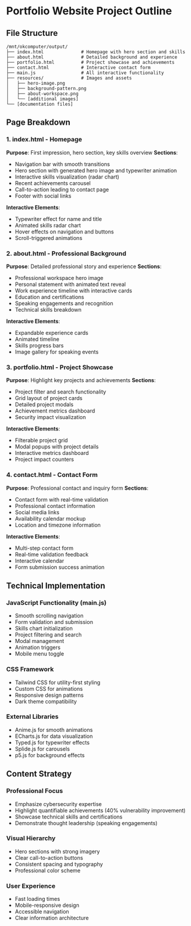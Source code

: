# Portfolio Website Project Outline

## File Structure
```
/mnt/okcomputer/output/
├── index.html              # Homepage with hero section and skills
├── about.html              # Detailed background and experience
├── portfolio.html          # Project showcase and achievements
├── contact.html            # Interactive contact form
├── main.js                 # All interactive functionality
├── resources/              # Images and assets
│   ├── hero-image.png
│   ├── background-pattern.png
│   ├── about-workspace.png
│   └── [additional images]
└── [documentation files]
```

## Page Breakdown

### 1. index.html - Homepage
**Purpose**: First impression, hero section, key skills overview
**Sections**:
- Navigation bar with smooth transitions
- Hero section with generated hero image and typewriter animation
- Interactive skills visualization (radar chart)
- Recent achievements carousel
- Call-to-action leading to contact page
- Footer with social links

**Interactive Elements**:
- Typewriter effect for name and title
- Animated skills radar chart
- Hover effects on navigation and buttons
- Scroll-triggered animations

### 2. about.html - Professional Background
**Purpose**: Detailed professional story and experience
**Sections**:
- Professional workspace hero image
- Personal statement with animated text reveal
- Work experience timeline with interactive cards
- Education and certifications
- Speaking engagements and recognition
- Technical skills breakdown

**Interactive Elements**:
- Expandable experience cards
- Animated timeline
- Skills progress bars
- Image gallery for speaking events

### 3. portfolio.html - Project Showcase
**Purpose**: Highlight key projects and achievements
**Sections**:
- Project filter and search functionality
- Grid layout of project cards
- Detailed project modals
- Achievement metrics dashboard
- Security impact visualization

**Interactive Elements**:
- Filterable project grid
- Modal popups with project details
- Interactive metrics dashboard
- Project impact counters

### 4. contact.html - Contact Form
**Purpose**: Professional contact and inquiry form
**Sections**:
- Contact form with real-time validation
- Professional contact information
- Social media links
- Availability calendar mockup
- Location and timezone information

**Interactive Elements**:
- Multi-step contact form
- Real-time validation feedback
- Interactive calendar
- Form submission success animation

## Technical Implementation

### JavaScript Functionality (main.js)
- Smooth scrolling navigation
- Form validation and submission
- Skills chart initialization
- Project filtering and search
- Modal management
- Animation triggers
- Mobile menu toggle

### CSS Framework
- Tailwind CSS for utility-first styling
- Custom CSS for animations
- Responsive design patterns
- Dark theme compatibility

### External Libraries
- Anime.js for smooth animations
- ECharts.js for data visualization
- Typed.js for typewriter effects
- Splide.js for carousels
- p5.js for background effects

## Content Strategy

### Professional Focus
- Emphasize cybersecurity expertise
- Highlight quantifiable achievements (40% vulnerability improvement)
- Showcase technical skills and certifications
- Demonstrate thought leadership (speaking engagements)

### Visual Hierarchy
- Hero sections with strong imagery
- Clear call-to-action buttons
- Consistent spacing and typography
- Professional color scheme

### User Experience
- Fast loading times
- Mobile-responsive design
- Accessible navigation
- Clear information architecture